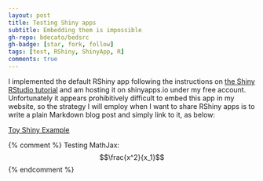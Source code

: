 ```yaml
---
layout: post
title: Testing Shiny apps
subtitle: Embedding them is impossible
gh-repo: bdecato/bedsrc
gh-badge: [star, fork, follow]
tags: [test, RShiny, ShinyApp, R]
comments: true
---
```


I implemented the default RShiny app following the instructions on
[the Shiny RStudio tutorial](https://shiny.rstudio.com/articles/shinyapps.html)
and am hosting it on shinyapps.io under my free account.
Unfortunately it appears prohibitively difficult to embed this app in my website,
so the strategy I will employ when I want to share RShiny apps is to write a
plain Markdown blog post and simply link to it, as below:

[Toy Shiny Example](https://bdecato.shinyapps.io/12-25-2020_shiny-example/)

{% comment %}
Testing MathJax:
$$\frac{x^2}{x_1}$$
{% endcomment %}
